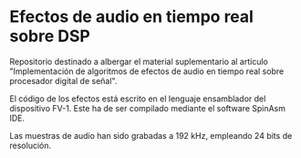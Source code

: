 # Efectos de audio en tiempo real sobre DSP
Repositorio destinado a albergar el material suplementario al artículo "Implementación de algoritmos de efectos de audio en tiempo real sobre procesador digital de señal".

El código de los efectos está escrito en el lenguaje ensamblador del dispositivo FV-1. Este ha de ser compilado mediante el software SpinAsm IDE.

Las muestras de audio han sido grabadas a 192 kHz, empleando 24 bits de resolución.
